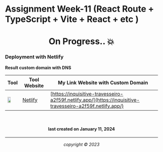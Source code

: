 
# Assignment Week-11 (React Route + TypeScript + Vite + React + etc )

<h1 align="center"> On Progress.. 💥</h1>

### Deployment with Netlify

**Result custom domain with DNS**

|       Tool     | Tool Website | My Link Website with Custom Domain |
|----------------|--------------|------------------------------------|
|<img width="55%" img src="https://searchvectorlogo.com/wp-content/uploads/2023/06/netlify-logo-vector-2023.png">|[Netlify](https://netlify.com/) |[https://inquisitive-travesseiro-a2f59f.netlify.app/](https://inquisitive-travesseiro-a2f59f.netlify.app/)|



<br>


<h4 align="center">last created on January 11, 2024</h4>


---


<p align="center"></p>
<p align="center"><i>copyright &copy; 2023</i></p>